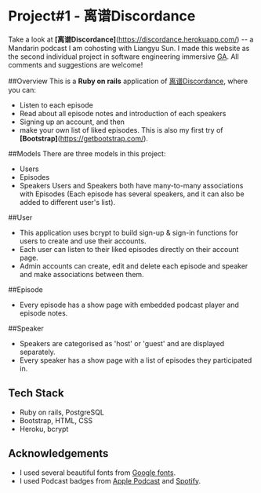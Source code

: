 # Project#1 - 离谱Discordance

Take a look at **[离谱Discordance]**(https://discordance.herokuapp.com/) -- a Mandarin podcast I am cohosting with Liangyu Sun. I made this website as the second individual project in software engineering immersive [GA](https://generalassemb.ly/). All comments and suggestions are welcome!

##Overview
This is a **Ruby on rails** application of [离谱Discordance](https://discordance.herokuapp.com/), where you can:
* Listen to each episode
* Read about all episode notes and introduction of each speakers
* Signing up an account, and then
* make your own list of liked episodes.
This is also my first try of **[Bootstrap]**(https://getbootstrap.com/).

##Models
There are three models in this project:
* Users
* Episodes
* Speakers
Users and Speakers both have many-to-many associations with Episodes (Each episode has several speakers, and it can also be added to different user's list).

##User
* This application uses bcrypt to build sign-up & sign-in functions for users to create and use their accounts.
* Each user can listen to their liked episodes directly on their account page.
* Admin accounts can create, edit and delete each episode and speaker and make associations between them.

##Episode
* Every episode has a show page with embedded podcast player and episode notes.

##Speaker
* Speakers are categorised as 'host' or 'guest' and are displayed separately.
* Every speaker has a show page with a list of episodes they participated in.

## Tech Stack
* Ruby on rails, PostgreSQL
* Bootstrap, HTML, CSS
* Heroku, bcrypt

## Acknowledgements
* I used several beautiful fonts from [Google fonts](https://fonts.google.com/).
* I used Podcast badges from [Apple Podcast](https://podcasts.apple.com/us/podcast/%E7%A6%BB%E8%B0%B1-discordance/id1549194238?itsct=podcast_box&itscg=30200) and [Spotify](https://open.spotify.com/show/1o9u0Z5WR7IxaCFofb547k).
